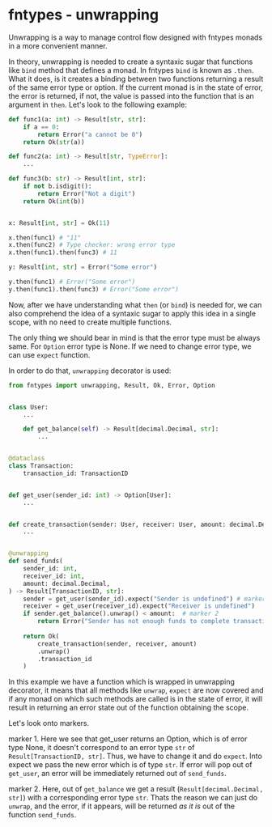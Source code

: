 # fntypes - unwrapping

Unwrapping is a way to manage control flow designed with fntypes monads in a more convenient manner.

In theory, unwrapping is needed to create a syntaxic sugar that functions like `bind` method that defines a monad. In fntypes `bind` is known as `.then`. What it does, is it creates a binding between two functions returning a result of the same error type or option. If the current monad is in the state of error, the error is returned, if not, the value is passed into the function that is an argument in `then`. Let's look to the following example:

```python
def func1(a: int) -> Result[str, str]:
    if a == 0:
        return Error("a cannot be 0")
    return Ok(str(a))

def func2(a: int) -> Result[str, TypeError]:
    ...

def func3(b: str) -> Result[int, str]:
    if not b.isdigit():
        return Error("Not a digit")
    return Ok(int(b))


x: Result[int, str] = Ok(11)

x.then(func1) # "11"
x.then(func2) # Type checker: wrong error type
x.then(func1).then(func3) # 11

y: Result[int, str] = Error("Some error")

y.then(func1) # Error("Some error")
y.then(func1).then(func3) # Error("Some error")
```

Now, after we have understanding what `then` (or `bind`) is needed for, we can also comprehend the idea of a syntaxic sugar to apply this idea in a single scope, with no need to create multiple functions.

The only thing we should bear in mind is that the error type must be always same. For `Option` error type is None. If we need to change error type, we can use `expect` function.

In order to do that, `unwrapping` decorator is used:


```python
from fntypes import unwrapping, Result, Ok, Error, Option


class User:
    ...

    def get_balance(self) -> Result[decimal.Decimal, str]:
        ...


@dataclass
class Transaction:
    transaction_id: TransactionID


def get_user(sender_id: int) -> Option[User]:
    ...


def create_transaction(sender: User, receiver: User, amount: decimal.Decimal) -> Result[Transaction, str]:
    ...


@unwrapping
def send_funds(
    sender_id: int, 
    receiver_id: int, 
    amount: decimal.Decimal,
) -> Result[TransactionID, str]:
    sender = get_user(sender_id).expect("Sender is undefined") # marker 1
    receiver = get_user(receiver_id).expect("Receiver is undefined")
    if sender.get_balance().unwrap() < amount:  # marker 2
        return Error("Sender has not enough funds to complete transaction")
    
    return Ok(
        create_transaction(sender, receiver, amount)
        .unwrap()
        .transaction_id
    )
```

In this example we have a function which is wrapped in unwrapping decorator, it means that all methods like `unwrap`, `expect` are now covered and if any monad on which such methods are called is in the state of error, it will result in returning an error state out of the function obtaining the scope.

Let's look onto markers.

marker 1. Here we see that get_user returns an Option, which is of error type None, it doesn't correspond to an error type `str` of `Result[TransactionID, str]`. Thus, we have to change it and do `expect`. Into expect we pass the new error which is of type `str`. If error will pop out of `get_user`, an error will be immediately returned out of `send_funds`.

marker 2. Here, out of `get_balance` we get a result (`Result[decimal.Decimal, str]`) with a corresponding error type `str`. Thats the reason we can just do `unwrap`, and the error, if it appears, will be returned *as it is* out of the function `send_funds`.
